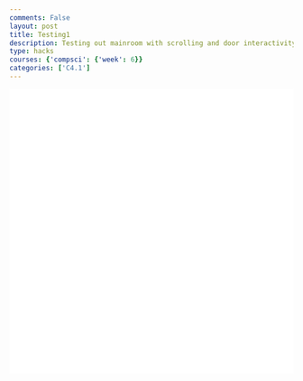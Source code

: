 ```yaml
---
comments: False
layout: post
title: Testing1
description: Testing out mainroom with scrolling and door interactivity
type: hacks
courses: {'compsci': {'week': 6}}
categories: ['C4.1']
---
```


<style>
    .container{
        display:block;
        background-color:white;
    }
</style>
<canvas id="display" class="container" height="500px" width="500px"></canvas>

<script type="module">
//import needed modules
import Character from "/Group/myScripts/GameScripts/CharacterMovement.js";
import Object from "/Group/myScripts/GameScripts/CreateObject.js";
import light from "/Group/myScripts/GameScripts/Lights.js";
import {Display, subDisplay} from "/Group/myScripts/GameScripts/Displays.js";

//define canvas
var canvas = document.getElementById("display");
var hiddenCanvas = document.createElement("canvas");
hiddenCanvas.setAttribute("width","500px");
hiddenCanvas.setAttribute("height","500px");
hiddenCanvas.setAttribute("willReadFrequently",true);

//bind inputs to a controller
var myCharacter = new Character();
document.addEventListener("keydown",myCharacter.handleKeydown.bind(myCharacter));
document.addEventListener("keyup",myCharacter.handleKeyup.bind(myCharacter));

//create objects
    //main character
    var characterSpriteSheet = new Image();
    characterSpriteSheet.src = "/Group/images/Game/walking-sprite.png";
    var myCharacterObject = new Object("character", characterSpriteSheet,[44,54],[200,266],[250,500],5,1);
    //backgrounds
        //apartment bedroom background
        var backgroundImage = new Image();
        backgroundImage.src = "/Group/images/Game/room1update.png";
        var backgroundObject = new Object("background",backgroundImage,[600,200],[1500,500],[0,500],1,1,[0,0])
        //bedroom

        //door
        var doorImage = new Image();
        doorImage.src = "/Group/images/Game/apartmentdoor.png";
        var doorObject = new Object("door",doorImage,[25,45],[185,310],[1145,500],1,1);

        //

    //lighting
    var lightingSprite = new Image();
    lightingSprite.src = "/Group/images/Game/ShadingV3.png";
    var lightObject = new Object("light",lightingSprite,[500,500],[500,500],[0,0],1,1);

    //neighbor

    //boxes
        //small boxes
        var boxImage = new Image();
        boxImage.src = "/Group/images/Game/box1.png";
        var boxObject1 = new Object("box",boxImage,[20,16],[100,80],[500,500],1,1);
        var boxObject2 = new Object("box",boxImage,[20,16],[100,80],[725,500],1,1);
        //stacked boxes
        var boxstackImage = new Image();
        boxstackImage.src = "/Group/images/Game/box2.png"
        var boxstackObject1= new Object("box",boxstackImage,[20,28],[120,168],[850,500],1,1);
        var boxstackObject2= new Object("box",boxstackImage,[20,28],[100,140],[575,500],1,1);

    //text

var display = new subDisplay(canvas,[backgroundObject,doorObject,boxstackObject2,boxObject2,myCharacterObject,boxObject1,boxstackObject1]);

var fps = 24;
var active = true;
var animId;
var currentFrame = 0;
var sec = 0;
function frame(){ //when a frame is updated
    currentFrame = (currentFrame+1)%fps;
    if (currentFrame == 0){sec+=1}

    var pos = myCharacter.onFrame(fps); //update frame, and get position
    pos = [pos.x,500-pos.y]; //fix position

    console.log(pos)

    if(pos[0]>=-64 && pos[0]<1360){
    myCharacterObject.OverridePosition(pos); //update character position
    if(myCharacter.moving == true){ //if charavter is moving then animate
        if (currentFrame % Math.round(fps/12)==0){
        myCharacterObject.UpdateFrame()
        }
    }
    }
    else{
        if(pos[0]<-64){
            myCharacter.position = {x:-64,y:0}
        }
        else{
            myCharacter.position = {x:1360,y:0}
        }
    }

    if (pos[0]>=0 && pos[0]<1000){
    display.OverrideScroll([-pos[0],0]); //scroll everything
    lightObject.UpdateCameraScroll([-pos[0],0])
    }
    if(currentFrame % Math.round(fps/4)==0){ //update lighting
        light([[50,15,2.5],[450,15,2.5],[850,15,2.5],[1250,15,2.5]],lightObject,hiddenCanvas,true)
    } 

    display.draw(1); //type 1 = with camera offset, type 2 = without camera offset

    canvas.getContext("2d").drawImage(hiddenCanvas,0,0); //draw shadows overtop

    //run function again
    setTimeout(function() {if(active==true){animId = requestAnimationFrame(frame)};}, 1000 / fps);
}

//canvas.addEventListener("mousemove", function(e){
//    var scale = lightObject.ReturnScale();
//    lightObject.OverridePosition([e.offsetX-scale[0]/2,e.offsetY+scale[1]/2])
//});
window.addEventListener('keydown', function(e) { //prevent space from moving screen
  if(e.keyCode == 32 && e.target == document.body) {
    e.preventDefault();
  }
});

frame();
</script>
